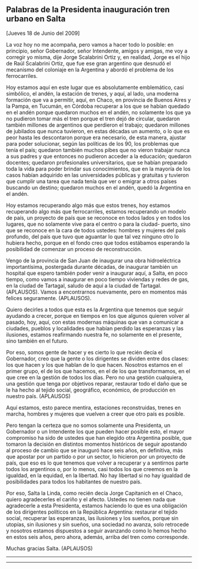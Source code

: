 Palabras de la Presidenta inauguración tren urbano en Salta
-----------------------------------------------------------

[Jueves 18 de Junio del 2009]

La voz hoy no me acompaña, pero vamos a hacer todo lo posible: en
principio, señor Gobernador, señor Intendente, amigos y amigas, me voy a
corregir yo misma, dije Jorge Scalabrini Ortiz y, en realidad, Jorge es
el hijo de Raúl Scalabrini Ortiz, que fue ese gran argentino que desnudó
el mecanismo del coloniaje en la Argentina y abordó el problema de los
ferrocarriles.

Hoy estamos aquí en este lugar que es absolutamente emblemático, casi
simbólico, el andén, la estación de trenes, y aquí, al lado, una moderna
formación que va a permitir, aquí, en Chaco, en provincia de Buenos
Aires y la Pampa, en Tucumán, en Córdoba recuperar a los que se habían
quedado en el andén porque quedaron muchos en el andén, no solamente los
que ya no pudieron tomar más el tren porque el tren dejó de circular,
quedaron también millones de argentinos que perdieron el trabajo;
quedaron millones de jubilados que nunca tuvieron, en estas décadas un
aumento, o lo que es peor hasta les descontaron porque era necesario, de
esta manera, ajustar para poder solucionar, según las políticas de los
90, los problemas que tenía el país; quedaron también muchos pibes que
no vieron trabajar nunca a sus padres y que entonces no pudieron acceder
a la educación; quedaron docentes; quedaron profesionales
universitarios, que se habían preparado toda la vida para poder brindar
sus conocimientos, que en la mayoría de los casos habían adquirido en
las universidades públicas y gratuitas y tuvieron que cumplir una tarea
que nada tenía que ver o emigrar a otros países buscando un destino;
quedaron muchos en el andén, quedó la Argentina en el andén.

Hoy estamos recuperando algo más que estos trenes, hoy estamos
recuperando algo más que ferrocarriles, estamos recuperando un modelo de
país, un proyecto de país que se reconoce en todos lados y en todos los
lugares, que no solamente vive para el centro o para la ciudad- puerto,
sino que se reconoce en la cara de todos ustedes: hombres y mujeres del
país profundo, del país que tuvo que aguantar lo que tal vez ninguno
otro lo hubiera hecho, porque en el fondo creo que todos estábamos
esperando la posibilidad de comenzar un proceso de reconstrucción.

Vengo de la provincia de San Juan de inaugurar una obra hidroeléctrica
importantísima, postergada durante décadas, de inaugurar también un
hospital que espero también poder venir a inaugurar aquí, a Salta, en
poco tiempo, como vamos a inaugurar en poco tiempo viviendas y redes de
gas, en la ciudad de Tartagal, saludo de aquí a la ciudad de Tartagal.
(APLAUSOS). Vamos a encontrarnos nuevamente, pero en momentos más
felices seguramente. (APLAUSOS).

Quiero decirles a todos que esta es la Argentina que tenemos que seguir
ayudando a crecer, porque en tiempos en los que algunos quieren volver
al pasado, hoy, aquí, con estas modernas máquinas que van a comunicar a
ciudades, pueblos y localidades que habían perdido las esperanzas y las
ilusiones, estamos reafirmando nuestra fe, no solamente en el presente,
sino también en el futuro.

Por eso, somos gente de hacer y es cierto lo que recién decía el
Gobernador, creo que la gente o los dirigentes se dividen entre dos
clases: los que hacen y los que hablan de lo que hacen. Nosotros estamos
en el primer grupo, el de los que hacemos, en el de los que
transformamos, en el que cree en la gestión de todos los días. Pero no
una gestión cualquiera, una gestión que tenga por objetivos reparar,
restaurar todo el daño que se le ha hecho al tejido social, geográfico,
económico, de producción en nuestro país. (APLAUSOS)

Aquí estamos, esto parece mentira, estaciones reconstruidas, trenes en
marcha, hombres y mujeres que vuelven a creer que otro país es posible.

Pero tengan la certeza que no somos solamente una Presidenta, un
Gobernador o un Intendente los que pueden hacer posible esto, el mayor
compromiso ha sido de ustedes que han elegido otra Argentina posible,
que tomaron la decisión en distintos momentos históricos de seguir
apostando al proceso de cambio que se inauguró hace seis años, en
definitiva, más que apostar por un partido o por un sector, lo hicieron
por un proyecto de país, que eso es lo que tenemos que volver a
recuperar y a sentirnos parte todos los argentinos o, por lo menos, casi
todos los que creemos en la igualdad, en la equidad, en la libertad. No
hay libertad si no hay igualdad de posibilidades para todos los
habitantes de nuestro país.

Por eso, Salta la Linda, como recién decía Jorge Capitanich en el Chaco,
quiero agradecerles el cariño y el afecto. Ustedes no tienen nada que
agradecerle a esta Presidenta, estamos haciendo lo que es una obligación
de los dirigentes políticos en la República Argentina: restaurar el
tejido social, recuperar las esperanzas, las ilusiones y los sueños,
porque sin utopías, sin ilusiones y sin sueños, una sociedad no avanza,
solo retrocede y nosotros estamos dispuestos a seguir avanzando como lo
hemos hecho en estos seis años, pero ahora, además, arriba del tren como
corresponde.

Muchas gracias Salta. (APLAUSOS)       

****

****
